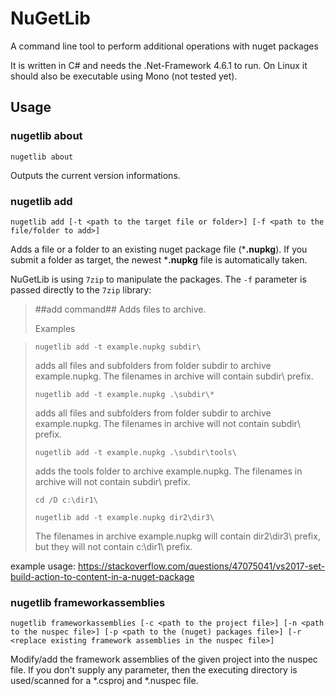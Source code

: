 # NuGetLib

A command line tool to perform additional operations with nuget packages

It is written in C# and needs the .Net-Framework 4.6.1 to run.
On Linux it should also be executable using Mono (not tested yet).

## Usage

### nugetlib about

```shell
nugetlib about
```

Outputs the current version informations.


### nugetlib add

```shell
nugetlib add [-t <path to the target file or folder>] [-f <path to the file/folder to add>]
```

Adds a file or a folder to an existing nuget package file (***.nupkg**). If you submit a folder as target, the newest ***.nupkg** file is automatically taken.

NuGetLib is using `7zip` to manipulate the packages. The `-f` parameter is passed directly to the `7zip` library: 

> ##add command##
> Adds files to archive.
> 
> Examples

> `nugetlib add -t example.nupkg subdir\`
> 
> adds all files and subfolders from folder subdir to archive example.nupkg. The filenames in archive will contain subdir\ prefix.
> 
> `nugetlib add -t example.nupkg .\subdir\*`
> 
> adds all files and subfolders from folder subdir to archive example.nupkg. The filenames in archive will not contain subdir\ prefix.
>
> `nugetlib add -t example.nupkg .\subdir\tools\`
> 
> adds the tools folder to archive example.nupkg. The filenames in archive will not contain subdir\ prefix.
> 
> 
> `cd /D c:\dir1\`
>
> `nugetlib add -t example.nupkg dir2\dir3\`
> 
> The filenames in archive example.nupkg will contain dir2\dir3\ prefix, but they will not contain c:\dir1\ prefix.

example usage: https://stackoverflow.com/questions/47075041/vs2017-set-build-action-to-content-in-a-nuget-package

### nugetlib frameworkassemblies

```shell
nugetlib frameworkassemblies [-c <path to the project file>] [-n <path to the nuspec file>] [-p <path to the (nuget) packages file>] [-r <replace existing framework assemblies in the nuspec file>]
```

Modify/add the framework assemblies of the given project into the nuspec file. If you don't supply any parameter, then the executing directory is used/scanned for a *.csproj and  *.nuspec file.
